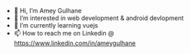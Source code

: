 - 👋 Hi, I’m Amey Gulhane
- 👀 I’m interested in web development & android devlopment
- 🌱 I’m currently learning vuejs
- 📫 How to reach me on Linkedin @ https://www.linkedin.com/in/ameygulhane

<!---
ameeey/ameeey is a ✨ special ✨ repository because its `README.md` (this file) appears on your GitHub profile.
You can click the Preview link to take a look at your changes.
--->
